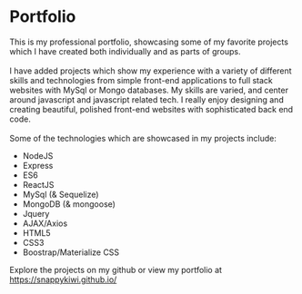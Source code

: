 # Portfolio

This is my professional portfolio, showcasing some of my favorite projects which I have created both individually and as parts of groups. <br/>
<br/>
I have added projects which show my experience with a variety of different skills and technologies from simple front-end applications to full stack websites with MySql or Mongo databases. My skills are varied, and center around javascript and javascript related tech. I really enjoy designing and creating beautiful, polished front-end websites with sophisticated back end code.<br/>
<br/>
Some of the technologies which are showcased in my projects include: 
* NodeJS
* Express
* ES6
* ReactJS
* MySql (& Sequelize)
* MongoDB (& mongoose)
* Jquery
* AJAX/Axios
* HTML5
* CSS3
* Boostrap/Materialize CSS

Explore the projects on my github or view my portfolio at https://snappykiwi.github.io/
